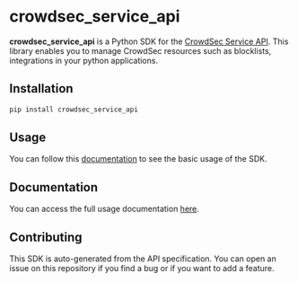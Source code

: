 # crowdsec_service_api

**crowdsec_service_api** is a Python SDK for the [CrowdSec Service API](https://docs.crowdsec.net/u/service_api/intro/).
This library enables you to manage CrowdSec resources such as blocklists, integrations in your python applications.

## Installation

```bash
pip install crowdsec_service_api
```

## Usage

You can follow this [documentation](https://docs.crowdsec.net/u/service_api/sdks) to see the basic usage of the SDK.

## Documentation
You can access the full usage documentation [here](https://github.com/crowdsecurity/crowdsec-service-api-sdk-python/tree/main/doc).

## Contributing

This SDK is auto-generated from the API specification. You can open an issue on this repository if you find a bug or if you want to add a feature.
